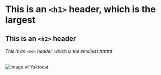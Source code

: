 # This is an `<h1>` header, which is the largest

## This is an `<h2>` header

###### This is an `<h6>` header, which is the smallest ttttttttt

![Image of Yaktocat](https://octodex.github.com/images/yaktocat.png)
